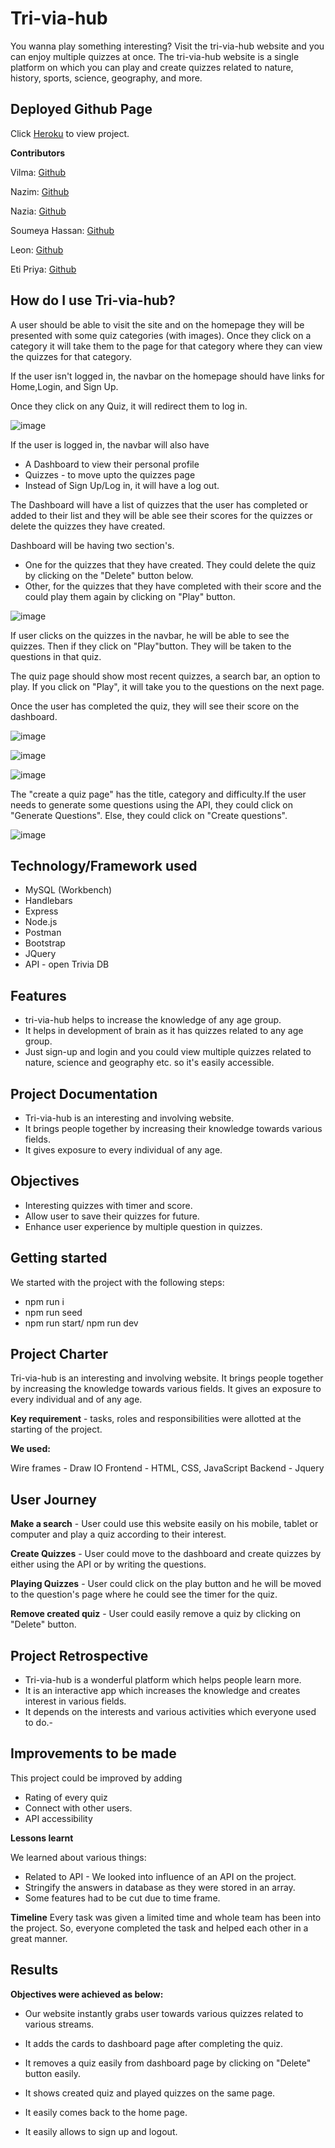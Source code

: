 # Tri-via-hub

You wanna play something interesting? Visit the tri-via-hub website and you can enjoy multiple quizzes at once. The tri-via-hub website is a single platform on which you can play and create quizzes related to nature, history, sports, science, geography, and more.

## Deployed Github Page

Click [Heroku](https://powerful-journey-42110.herokuapp.com/) to view project.

**Contributors**

Vilma: [Github](https://github.com/vilmaq)

Nazim: [Github](https://github.com/MRasheed1991)

Nazia: [Github](https://github.com/Nrasool21)

Soumeya Hassan: [Github](https://github.com/SoumeyaH)

Leon: [Github](https://github.com/Leon3005)

Eti Priya: [Github](https://github.com/Etipriya)

## How do I use Tri-via-hub?

A user should be able to visit the site and on the homepage they will be presented with some quiz categories (with images). Once they click on a category it will take them to the page for that category where they can view the quizzes for that category.

If the user isn't logged in, the navbar on the homepage should have links for Home,Login, and Sign Up.

Once they click on any Quiz, it will redirect them to log in.

![image](./public/assets/images/home.png)

If the user is logged in, the navbar will also have

- A Dashboard to view their personal profile
- Quizzes - to move upto the quizzes page
- Instead of Sign Up/Log in, it will have a log out.

The Dashboard will have a list of quizzes that the user has completed or added to their list and they will be able see their scores for the quizzes or delete the quizzes they have created.

Dashboard will be having two section's.

- One for the quizzes that they have created. They could delete the quiz by clicking on the "Delete" button below.
- Other, for the quizzes that they have completed with their score and the could play them again by clicking on "Play" button.

![image](./public/assets/images/dashboard.png)

If user clicks on the quizzes in the navbar, he will be able to see the quizzes. Then if they click on "Play"button. They will be taken to the questions in that quiz.

The quiz page should show most recent quizzes, a search bar, an option to play. If you click on "Play", it will take you to the questions on the next page.

Once the user has completed the quiz, they will see their score on the dashboard.

![image](./public/assets/images/quizzes.png)

![image](./public/assets/images/questions-page.png)

![image](./public/assets/images/finished-quiz.png)

The "create a quiz page" has the title, category and difficulty.If the user needs to generate some questions using the API, they could click on "Generate Questions". Else, they could click on "Create questions".

![image](./public/assets/images/create-quiz.png)

## Technology/Framework used

- MySQL (Workbench)
- Handlebars
- Express
- Node.js
- Postman
- Bootstrap
- JQuery
- API - open Trivia DB

## Features

- tri-via-hub helps to increase the knowledge of any age group.
- It helps in development of brain as it has quizzes related to any age group.
- Just sign-up and login and you could view multiple quizzes related to nature, science and geography etc. so it's easily accessible.

## Project Documentation

- Tri-via-hub is an interesting and involving website.
- It brings people together by increasing their knowledge towards various fields.
- It gives exposure to every individual of any age.

## Objectives

- Interesting quizzes with timer and score.
- Allow user to save their quizzes for future.
- Enhance user experience by multiple question in quizzes.

## Getting started

We started with the project with the following steps:

- npm run i
- npm run seed
- npm run start/ npm run dev

## Project Charter

Tri-via-hub is an interesting and involving website. It brings people together by increasing the knowledge towards various fields. It gives an exposure to every individual and of any age.

**Key requirement** - tasks, roles and responsibilities were allotted at the starting of the project.

**We used:**

Wire frames - Draw IO
Frontend - HTML, CSS, JavaScript
Backend - Jquery

## User Journey

**Make a search** - User could use this website easily on his mobile, tablet or computer and play a quiz according to their interest.

**Create Quizzes** - User could move to the dashboard and create quizzes by either using the API or by writing the questions.

**Playing Quizzes** - User could click on the play button and he will be moved to the question's page where he could see the timer for the quiz.

**Remove created quiz** - User could easily remove a quiz by clicking on "Delete" button.

## Project Retrospective

- Tri-via-hub is a wonderful platform which helps people learn more.
- It is an interactive app which increases the knowledge and creates interest in various fields.
- It depends on the interests and various activities which everyone used to do.-

## Improvements to be made

This project could be improved by adding

- Rating of every quiz
- Connect with other users.
- API accessibility

**Lessons learnt**

We learned about various things:

- Related to API - We looked into influence of an API on the project.
- Stringify the answers in database as they were stored in an array.
- Some features had to be cut due to time frame.

**Timeline**
Every task was given a limited time and whole team has been into the project. So, everyone completed the task and helped each other in a great manner.

## Results

**Objectives were achieved as below:**

- Our website instantly grabs user towards various quizzes related to various streams.

- It adds the cards to dashboard page after completing the quiz.

- It removes a quiz easily from dashboard page by clicking on "Delete" button easily.

- It shows created quiz and played quizzes on the same page.

- It easily comes back to the home page.

- It easily allows to sign up and logout.
